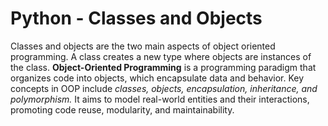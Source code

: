 # Python - Classes and Objects
Classes and objects are the two main aspects of object oriented programming. A class creates a new type where objects are instances of the class.
**Object-Oriented Programming** is a programming paradigm that organizes code into objects, which encapsulate data and behavior. Key concepts in OOP include *classes, objects, encapsulation, inheritance, and polymorphism.* It aims to model real-world entities and their interactions, promoting code reuse, modularity, and maintainability.
